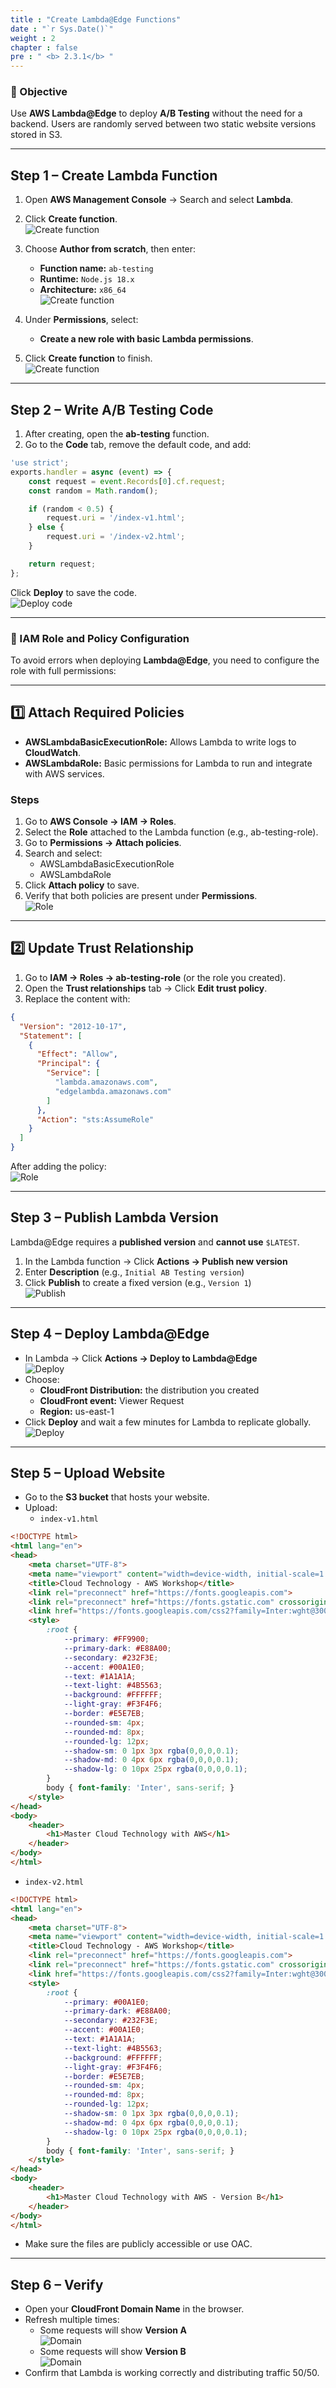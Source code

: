 ```yaml
---
title : "Create Lambda@Edge Functions"
date : "`r Sys.Date()`"
weight : 2
chapter : false
pre : " <b> 2.3.1</b> "
---
```



### 🎯 Objective

Use **AWS Lambda@Edge** to deploy **A/B Testing** without the need for a backend. Users are randomly served between two static website versions stored in S3.

---

## **Step 1 – Create Lambda Function**

1. Open **AWS Management Console** → Search and select **Lambda**.
2. Click **Create function**.  
   ![Create function](/images/2.prerequisite/015-create-function.png)

3. Choose **Author from scratch**, then enter:
   - **Function name:** `ab-testing`
   - **Runtime:** `Node.js 18.x`
   - **Architecture:** `x86_64`  
   ![Create function](/images/2.prerequisite/016-create-function.png)
4. Under **Permissions**, select:
   - **Create a new role with basic Lambda permissions**.
5. Click **Create function** to finish.  
   ![Create function](/images/2.prerequisite/017-create-function.png)

---

## **Step 2 – Write A/B Testing Code**

1. After creating, open the **ab-testing** function.
2. Go to the **Code** tab, remove the default code, and add:

```javascript
'use strict';
exports.handler = async (event) => {
    const request = event.Records[0].cf.request;
    const random = Math.random();

    if (random < 0.5) {
        request.uri = '/index-v1.html';
    } else {
        request.uri = '/index-v2.html';
    }

    return request;
};
```
Click **Deploy** to save the code.  
![Deploy code](/images/2.prerequisite/018-deploycode.png)

---

### 🔑 IAM Role and Policy Configuration

To avoid errors when deploying **Lambda@Edge**, you need to configure the role with full permissions:

---

## **1️⃣ Attach Required Policies**

- **AWSLambdaBasicExecutionRole:** Allows Lambda to write logs to **CloudWatch**.  
- **AWSLambdaRole:** Basic permissions for Lambda to run and integrate with AWS services.

### **Steps**

1. Go to **AWS Console → IAM → Roles**.  
2. Select the **Role** attached to the Lambda function (e.g., ab-testing-role).  
3. Go to **Permissions → Attach policies**.  
4. Search and select:
   - AWSLambdaBasicExecutionRole
   - AWSLambdaRole
5. Click **Attach policy** to save.  
6. Verify that both policies are present under **Permissions**.  
![Role](/images/2.prerequisite/019-role.png)

---

## **2️⃣ Update Trust Relationship**

1. Go to **IAM → Roles → ab-testing-role** (or the role you created).  
2. Open the **Trust relationships** tab → Click **Edit trust policy**.  
3. Replace the content with:

```json
{
  "Version": "2012-10-17",
  "Statement": [
    {
      "Effect": "Allow",
      "Principal": {
        "Service": [
          "lambda.amazonaws.com",
          "edgelambda.amazonaws.com"
        ]
      },
      "Action": "sts:AssumeRole"
    }
  ]
}
```
After adding the policy:  
![Role](/images/2.prerequisite/020-trustpolicy.png)

---

## **Step 3 – Publish Lambda Version**

Lambda@Edge requires a **published version** and **cannot use** `$LATEST`.

1. In the Lambda function → Click **Actions → Publish new version**  
2. Enter **Description** (e.g., `Initial AB Testing version`)  
3. Click **Publish** to create a fixed version (e.g., `Version 1`)  
![Publish](/images/2.prerequisite/021-publish.png)

---

## **Step 4 – Deploy Lambda@Edge**

- In Lambda → Click **Actions → Deploy to Lambda@Edge**  
![Deploy](/images/2.prerequisite/022-Deploy.png)
- Choose:
  - **CloudFront Distribution:** the distribution you created  
  - **CloudFront event:** Viewer Request  
  - **Region:** us-east-1  
- Click **Deploy** and wait a few minutes for Lambda to replicate globally.  
![Deploy](/images/2.prerequisite/023-Deploy.png)

---

## **Step 5 – Upload Website**

- Go to the **S3 bucket** that hosts your website.  
- Upload:
  - `index-v1.html`
```html
<!DOCTYPE html>
<html lang="en">
<head>
    <meta charset="UTF-8">
    <meta name="viewport" content="width=device-width, initial-scale=1.0">
    <title>Cloud Technology - AWS Workshop</title>
    <link rel="preconnect" href="https://fonts.googleapis.com">
    <link rel="preconnect" href="https://fonts.gstatic.com" crossorigin>
    <link href="https://fonts.googleapis.com/css2?family=Inter:wght@300;400;500;600;700&display=swap" rel="stylesheet">
    <style>
        :root {
            --primary: #FF9900;
            --primary-dark: #E88A00;
            --secondary: #232F3E;
            --accent: #00A1E0;
            --text: #1A1A1A;
            --text-light: #4B5563;
            --background: #FFFFFF;
            --light-gray: #F3F4F6;
            --border: #E5E7EB;
            --rounded-sm: 4px;
            --rounded-md: 8px;
            --rounded-lg: 12px;
            --shadow-sm: 0 1px 3px rgba(0,0,0,0.1);
            --shadow-md: 0 4px 6px rgba(0,0,0,0.1);
            --shadow-lg: 0 10px 25px rgba(0,0,0,0.1);
        }
        body { font-family: 'Inter', sans-serif; }
    </style>
</head>
<body>
    <header>
        <h1>Master Cloud Technology with AWS</h1>
    </header>
</body>
</html>
```
  - `index-v2.html`
```html
<!DOCTYPE html>
<html lang="en">
<head>
    <meta charset="UTF-8">
    <meta name="viewport" content="width=device-width, initial-scale=1.0">
    <title>Cloud Technology - AWS Workshop</title>
    <link rel="preconnect" href="https://fonts.googleapis.com">
    <link rel="preconnect" href="https://fonts.gstatic.com" crossorigin>
    <link href="https://fonts.googleapis.com/css2?family=Inter:wght@300;400;500;600;700&display=swap" rel="stylesheet">
    <style>
        :root {
            --primary: #00A1E0;
            --primary-dark: #E88A00;
            --secondary: #232F3E;
            --accent: #00A1E0;
            --text: #1A1A1A;
            --text-light: #4B5563;
            --background: #FFFFFF;
            --light-gray: #F3F4F6;
            --border: #E5E7EB;
            --rounded-sm: 4px;
            --rounded-md: 8px;
            --rounded-lg: 12px;
            --shadow-sm: 0 1px 3px rgba(0,0,0,0.1);
            --shadow-md: 0 4px 6px rgba(0,0,0,0.1);
            --shadow-lg: 0 10px 25px rgba(0,0,0,0.1);
        }
        body { font-family: 'Inter', sans-serif; }
    </style>
</head>
<body>
    <header>
        <h1>Master Cloud Technology with AWS - Version B</h1>
    </header>
</body>
</html>
```
- Make sure the files are publicly accessible or use OAC.  

---

## **Step 6 – Verify**

- Open your **CloudFront Domain Name** in the browser.  
- Refresh multiple times:
  - Some requests will show **Version A**  
![Domain](/images/2.prerequisite/024-domain.png)
  - Some requests will show **Version B**  
![Domain](/images/2.prerequisite/025-domain.png) 
- Confirm that Lambda is working correctly and distributing traffic 50/50.
  